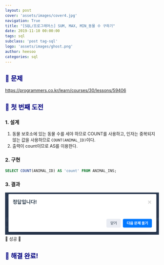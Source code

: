 ```yaml
---
layout: post
cover: 'assets/images/cover4.jpg'
navigation: True
title: "[SQL/프로그래머스] SUM, MAX, MIN_동물 수 구하기"
date: 2019-11-10 00:00:00
tags: sql
subclass: 'post tag-sql'
logo: 'assets/images/ghost.png'
author: heesoo
categories: sql
---
```

## <span style="color:navy">👀 문제</span>
<https://programmers.co.kr/learn/courses/30/lessons/59406>


## <span style="color:navy">👊 첫 번째 도전</span>

### 1. 설계
1. 동물 보호소에 있는 동물 수를 세야 하므로 COUNT를 사용하고, 인자는 중복되지않는 값을 사용하므로 `COUNT(ANIMAL_ID)`이다.
2. 출력이 count이므로 AS를 이용한다.

### 2. 구현
```sql
SELECT COUNT(ANIMAL_ID) AS 'count' FROM ANIMAL_INS;
```
### 3. 결과
![실행결과](./assets/images/191108_5.PNG)
🤟 성공 🤟

## <span style="color:navy">👏 해결 완료!</span>
